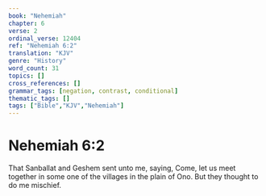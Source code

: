 ```yaml
---
book: "Nehemiah"
chapter: 6
verse: 2
ordinal_verse: 12404
ref: "Nehemiah 6:2"
translation: "KJV"
genre: "History"
word_count: 31
topics: []
cross_references: []
grammar_tags: [negation, contrast, conditional]
thematic_tags: []
tags: ["Bible","KJV","Nehemiah"]
---
```


# Nehemiah 6:2

That Sanballat and Geshem sent unto me, saying, Come, let us meet together in some one of the villages in the plain of Ono. But they thought to do me mischief.
